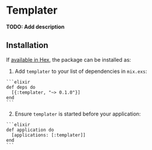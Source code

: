 # Templater

**TODO: Add description**

## Installation

If [available in Hex](https://hex.pm/docs/publish), the package can be installed as:

  1. Add `templater` to your list of dependencies in `mix.exs`:

    ```elixir
    def deps do
      [{:templater, "~> 0.1.0"}]
    end
    ```

  2. Ensure `templater` is started before your application:

    ```elixir
    def application do
      [applications: [:templater]]
    end
    ```

